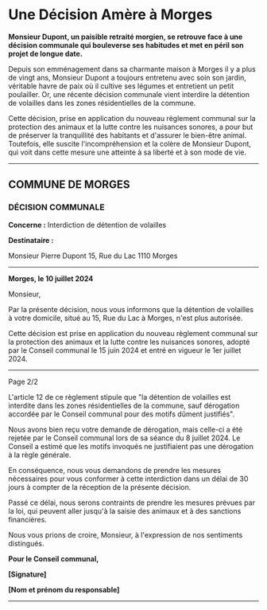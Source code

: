 # Une Décision Amère à Morges

**Monsieur Dupont, un paisible retraité morgien, se retrouve face à une décision communale qui bouleverse ses habitudes et met en péril son projet de longue date.**

Depuis son emménagement dans sa charmante maison à Morges il y a plus de vingt ans, Monsieur Dupont a toujours entretenu avec soin son jardin, véritable havre de paix où il cultive ses légumes et entretient un petit poulailler. Or, une récente décision communale vient interdire la détention de volailles dans les zones résidentielles de la commune.

Cette décision, prise en application du nouveau règlement communal sur la protection des animaux et la lutte contre les nuisances sonores, a pour but de préserver la tranquillité des habitants et d'assurer le bien-être animal. Toutefois, elle suscite l'incompréhension et la colère de Monsieur Dupont, qui voit dans cette mesure une atteinte à sa liberté et à son mode de vie.

---
## COMMUNE DE MORGES

### **DÉCISION COMMUNALE**
**Concerne :** Interdiction de détention de volailles

**Destinataire :**

Monsieur Pierre Dupont
15, Rue du Lac
1110 Morges

---

**Morges, le 10 juillet 2024**

Monsieur,

Par la présente décision, nous vous informons que la détention de volailles à votre domicile, situé au 15, Rue du Lac à Morges, n'est plus autorisée.

Cette décision est prise en application du nouveau règlement communal sur la protection des animaux et la lutte contre les nuisances sonores, adopté par le Conseil communal le 15 juin 2024 et entré en vigueur le 1er juillet 2024.

---
Page 2/2

L'article 12 de ce règlement stipule que "la détention de volailles est interdite dans les zones résidentielles de la commune, sauf dérogation accordée par le Conseil communal pour des motifs dûment justifiés".

Nous avons bien reçu votre demande de dérogation, mais celle-ci a été rejetée par le Conseil communal lors de sa séance du 8 juillet 2024. Le Conseil a estimé que les motifs invoqués ne justifiaient pas une dérogation à la règle générale.

En conséquence, nous vous demandons de prendre les mesures nécessaires pour vous conformer à cette interdiction dans un délai de 30 jours à compter de la réception de la présente décision.

Passé ce délai, nous serons contraints de prendre les mesures prévues par la loi, qui peuvent aller jusqu'à la saisie des animaux et à des sanctions financières.

Nous vous prions de croire, Monsieur, à l'expression de nos sentiments distingués.

**Pour le Conseil communal,**

**[Signature]**

**[Nom et prénom du responsable]**

---
